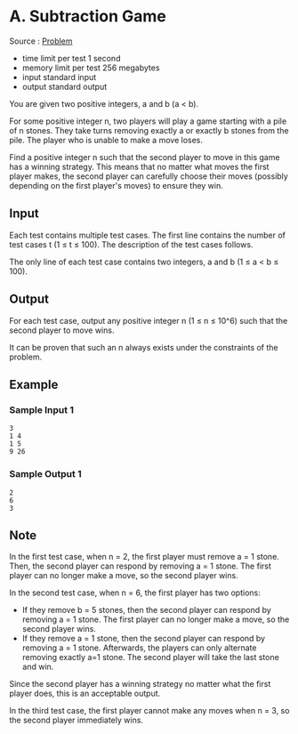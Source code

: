 # A. Subtraction Game

Source : [Problem](https://codeforces.com/problemset/problem/1844/A)

- time limit per test 1 second
- memory limit per test 256 megabytes
- input standard input
- output standard output

You are given two positive integers, a and b (a < b).

For some positive integer n, two players will play a game starting with a pile of n
stones. They take turns removing exactly a or exactly b stones from the pile. The player who is unable to make a move loses.

Find a positive integer n such that the second player to move in this game has a winning strategy. This means that no matter what moves the first player makes, the second player can carefully choose their moves (possibly depending on the first player's moves) to ensure they win.

## Input

Each test contains multiple test cases. The first line contains the number of test cases t
(1 ≤ t ≤ 100). The description of the test cases follows.

The only line of each test case contains two integers, a
and b (1 ≤ a < b ≤ 100).

## Output

For each test case, output any positive integer n (1 ≤ n ≤ 10^6) such that the second player to move wins.

It can be proven that such an n always exists under the constraints of the problem.

## Example

### Sample Input 1

    3
    1 4
    1 5
    9 26

### Sample Output 1

    2
    6
    3

## Note

In the first test case, when n = 2, the first player must remove a = 1 stone. Then, the second player can respond by removing a = 1 stone. The first player can no longer make a move, so the second player wins.

In the second test case, when n = 6, the first player has two options:

- If they remove b = 5 stones, then the second player can respond by removing a = 1 stone. The first player can no longer make a move, so the second player wins.
- If they remove a = 1 stone, then the second player can respond by removing a = 1 stone. Afterwards, the players can only alternate removing exactly a=1 stone. The second player will take the last stone and win.

Since the second player has a winning strategy no matter what the first player does, this is an acceptable output.

In the third test case, the first player cannot make any moves when n = 3, so the second player immediately wins.
